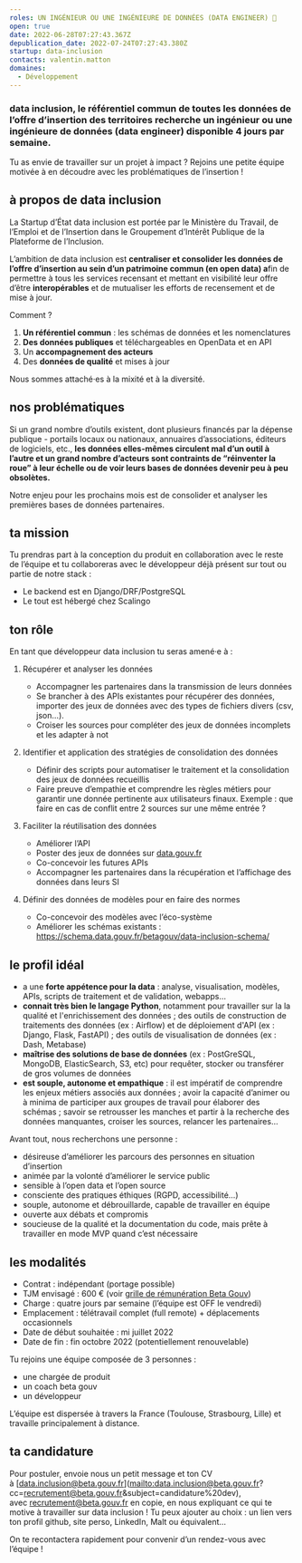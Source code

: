 ```yaml
---
roles: UN INGÉNIEUR OU UNE INGÉNIEURE DE DONNÉES (DATA ENGINEER) 🐍
open: true
date: 2022-06-28T07:27:43.367Z
depublication_date: 2022-07-24T07:27:43.380Z
startup: data-inclusion
contacts: valentin.matton
domaines:
  - Développement
---
```

### data inclusion, le référentiel commun de toutes les données de l’offre d’insertion des territoires **recherche un ingénieur ou une ingénieure de données (data engineer) disponible 4 jours par semaine.**

Tu as envie de travailler sur un projet à impact ? Rejoins une petite équipe motivée à en découdre avec les problématiques de l’insertion !

## **à propos de data inclusion**

La Startup d’État data inclusion est portée par le Ministère du Travail, de l’Emploi et de l’Insertion dans le Groupement d’Intérêt Publique de la Plateforme de l’Inclusion.

L’ambition de data inclusion est **centraliser et consolider les données de l’offre d’insertion au sein d’un patrimoine commun (en open data) a**fin de permettre à tous les services recensant et mettant en visibilité leur offre d’être **interopérables** et de mutualiser les efforts de recensement et de mise à jour.

Comment ?

1. **Un référentiel commun** : les schémas de données et les nomenclatures
2. **Des données publiques** et téléchargeables en OpenData et en API
3. Un **accompagnement des acteurs**
4. Des **données de qualité** et mises à jour

Nous sommes attaché·es à la mixité et à la diversité.

## **nos problématiques**

Si un grand nombre d’outils existent, dont plusieurs financés par la dépense publique - portails locaux ou nationaux, annuaires d’associations, éditeurs de logiciels, etc., **les données elles-mêmes circulent mal d’un outil à l’autre et un grand nombre d’acteurs sont contraints de “réinventer la roue” à leur échelle ou de voir leurs bases de données devenir peu à peu obsolètes.**

Notre enjeu pour les prochains mois est de consolider et analyser les premières bases de données partenaires.

## **ta mission**

Tu prendras part à la conception du produit en collaboration avec le reste de l’équipe et tu collaboreras avec le développeur déjà présent sur tout ou partie de notre stack :

* Le backend est en Django/DRF/PostgreSQL
* Le tout est hébergé chez Scalingo

## ton rôle

En tant que développeur data inclusion tu seras amené·e à :

1. Récupérer et analyser les données

   * Accompagner les partenaires dans la transmission de leurs données
   * Se brancher à des APIs existantes pour récupérer des données, importer des jeux de données avec des types de fichiers divers (csv, json…).
   * Croiser les sources pour compléter des jeux de données incomplets et les adapter à not
2. Identifier et application des stratégies de consolidation des données

   * Définir des scripts pour automatiser le traitement et la consolidation des jeux de données recueillis
   * Faire preuve d’empathie et comprendre les règles métiers pour garantir une donnée pertinente aux utilisateurs finaux. Exemple : que faire en cas de conflit entre 2 sources sur une même entrée ?
3. Faciliter la réutilisation des données

   * Améliorer l’API
   * Poster des jeux de données sur [data.gouv.fr](http://data.gouv.fr)
   * Co-concevoir les futures APIs
   * Accompagner les partenaires dans la récupération et l’affichage des données dans leurs SI
4. Définir des données de modèles pour en faire des normes

   * Co-concevoir des modèles avec l’éco-système
   * Améliorer les schémas existants : [](https://schema.data.gouv.fr/betagouv/data-inclusion-schema/)<https://schema.data.gouv.fr/betagouv/data-inclusion-schema/>

## le profil idéal

* a une **forte appétence pour la data** : analyse, visualisation, modèles, APIs, scripts de traitement et de validation, webapps…
* **connait très bien le langage Python**, notamment pour travailler sur la la qualité et l'enrichissement des données ; des outils de construction de traitements des données (ex : Airflow) et de déploiement d'API (ex : Django, Flask, FastAPI) ; des outils de visualisation de données (ex : Dash, Metabase)
* **maîtrise des solutions de base de données** (ex : PostGreSQL, MongoDB, ElasticSearch, S3, etc) pour requêter, stocker ou transférer de gros volumes de données
* **est souple, autonome et empathique** : il est impératif de comprendre les enjeux métiers associés aux données ; avoir la capacité d’animer ou à minima de participer aux groupes de travail pour élaborer des schémas ; savoir se retrousser les manches et partir à la recherche des données manquantes, croiser les sources, relancer les partenaires…

Avant tout, nous recherchons une personne :

* désireuse d’améliorer les parcours des personnes en situation d’insertion
* animée par la volonté d’améliorer le service public
* sensible à l’open data et l’open source
* consciente des pratiques éthiques (RGPD, accessibilité…)
* souple, autonome et débrouillarde, capable de travailler en équipe
* ouverte aux débats et compromis
* soucieuse de la qualité et la documentation du code, mais prête à travailler en mode MVP quand c’est nécessaire

## **les modalités**

* Contrat : indépendant (portage possible)
* TJM envisagé : 600 € (voir [grille de rémunération Beta Gouv](https://doc.incubateur.net/communaute/travailler-a-beta-gouv/recrutement/comment-recruter/observatoire-revenus#la-grille))
* Charge : quatre jours par semaine (l’équipe est OFF le vendredi)
* Emplacement : télétravail complet (full remote) + déplacements occasionnels
* Date de début souhaitée : mi juillet 2022
* Date de fin : fin octobre 2022 (potentiellement renouvelable)

Tu rejoins une équipe composée de 3 personnes :

* une chargée de produit
* un coach beta gouv
* un développeur

L’équipe est dispersée à travers la France (Toulouse, Strasbourg, Lille) et travaille principalement à distance.

## **ta candidature**

Pour postuler, envoie nous un petit message et ton CV à \[data.inclusion@beta.gouv.fr](<mailto:data.inclusion@beta.gouv.fr>?cc=recrutement@beta.gouv.fr&subject=candidature%20dev), avec [recrutement@beta.gouv.fr](mailto:recrutement@beta.gouv.fr) en copie, en nous expliquant ce qui te motive à travailler sur data inclusion ! Tu peux ajouter au choix : un lien vers ton profil github, site perso, LinkedIn, Malt ou équivalent…

On te recontactera rapidement pour convenir d’un rendez-vous avec l’équipe !